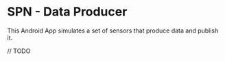 # SPN - Data Producer

This Android App simulates a set of sensors that produce data and publish it.



// TODO


